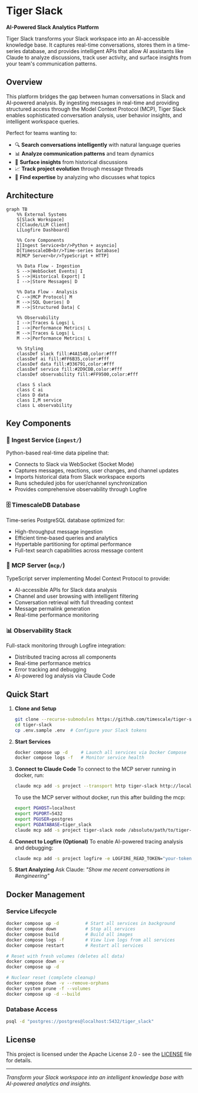# Tiger Slack

**AI-Powered Slack Analytics Platform**

Tiger Slack transforms your Slack workspace into an AI-accessible knowledge base. It captures real-time conversations, stores them in a time-series database, and provides intelligent APIs that allow AI assistants like Claude to analyze discussions, track user activity, and surface insights from your team's communication patterns.

## Overview

This platform bridges the gap between human conversations in Slack and AI-powered analysis. By ingesting messages in real-time and providing structured access through the Model Context Protocol (MCP), Tiger Slack enables sophisticated conversation analysis, user behavior insights, and intelligent workspace queries.

Perfect for teams wanting to:
- 🔍 **Search conversations intelligently** with natural language queries
- 📊 **Analyze communication patterns** and team dynamics
- 🤖 **Surface insights** from historical discussions
- 📈 **Track project evolution** through message threads
- 🎯 **Find expertise** by analyzing who discusses what topics

## Architecture

```mermaid
graph TB
    %% External Systems
    S[Slack Workspace]
    C[Claude/LLM Client]
    L[Logfire Dashboard]
    
    %% Core Components  
    I[Ingest Service<br/>Python + asyncio]
    D[TimescaleDB<br/>Time-series Database]
    M[MCP Server<br/>TypeScript + HTTP]
    
    %% Data Flow - Ingestion
    S -->|WebSocket Events| I
    S -->|Historical Export| I
    I -->|Store Messages| D
    
    %% Data Flow - Analysis
    C -->|MCP Protocol| M
    M -->|SQL Queries| D
    M -->|Structured Data| C
    
    %% Observability
    I -->|Traces & Logs| L
    I -->|Performance Metrics| L
    M -->|Traces & Logs| L
    M -->|Performance Metrics| L
    
    %% Styling
    classDef slack fill:#4A154B,color:#fff
    classDef ai fill:#FF6B35,color:#fff  
    classDef data fill:#336791,color:#fff
    classDef service fill:#2D9CDB,color:#fff
    classDef observability fill:#FF9500,color:#fff
    
    class S slack
    class C ai
    class D data
    class I,M service
    class L observability
```

## Key Components

### 🔄 **Ingest Service** (`ingest/`)
Python-based real-time data pipeline that:
- Connects to Slack via WebSocket (Socket Mode)
- Captures messages, reactions, user changes, and channel updates
- Imports historical data from Slack workspace exports
- Runs scheduled jobs for user/channel synchronization
- Provides comprehensive observability through Logfire

### 🗄️ **TimescaleDB Database**
Time-series PostgreSQL database optimized for:
- High-throughput message ingestion
- Efficient time-based queries and analytics
- Hypertable partitioning for optimal performance
- Full-text search capabilities across message content

### 🔌 **MCP Server** (`mcp/`)
TypeScript server implementing Model Context Protocol to provide:
- AI-accessible APIs for Slack data analysis
- Channel and user browsing with intelligent filtering
- Conversation retrieval with full threading context
- Message permalink generation
- Real-time performance monitoring

### 📊 **Observability Stack**
Full-stack monitoring through Logfire integration:
- Distributed tracing across all components
- Real-time performance metrics
- Error tracking and debugging
- AI-powered log analysis via Claude Code

## Quick Start

1. **Clone and Setup**
   ```bash
   git clone --recurse-submodules https://github.com/timescale/tiger-slack.git
   cd tiger-slack
   cp .env.sample .env  # Configure your Slack tokens
   ```

2. **Start Services**
   ```bash
   docker compose up -d     # Launch all services via Docker Compose
   docker compose logs -f   # Monitor service health
   ```

3. **Connect to Claude Code**
   To connect to the MCP server running in docker, run:

   ```bash
   claude mcp add -s project --transport http tiger-slack http://localhost:3001/mcp
   ```

   To use the MCP server without docker, run this after building the mcp:

   ```bash
   export PGHOST=localhost
   export PGPORT=5432
   export PGUSER=postgres
   export PGDATABASE=tiger_slack
   claude mcp add -s project tiger-slack node /absolute/path/to/tiger-slack/mcp/dist/index.js stdio
   ```

4. **Connect to Logfire (Optional)**
   To enable AI-powered tracing analysis and debugging:

   ```bash
   claude mcp add -s project logfire -e LOGFIRE_READ_TOKEN="your-token-here" -- uvx logfire-mcp@latest
   ```

5. **Start Analyzing**
   Ask Claude: *"Show me recent conversations in #engineering"*

## Docker Management

### Service Lifecycle
```bash
docker compose up -d          # Start all services in background
docker compose down           # Stop all services
docker compose build          # Build all images
docker compose logs -f        # View live logs from all services
docker compose restart        # Restart all services

# Reset with fresh volumes (deletes all data)
docker compose down -v
docker compose up -d

# Nuclear reset (complete cleanup)
docker compose down -v --remove-orphans
docker system prune -f --volumes
docker compose up -d --build
```

### Database Access
```bash
psql -d "postgres://postgres@localhost:5432/tiger_slack"
```

## License

This project is licensed under the Apache License 2.0 - see the [LICENSE](LICENSE) file for details.

---

*Transform your Slack workspace into an intelligent knowledge base with AI-powered analytics and insights.*